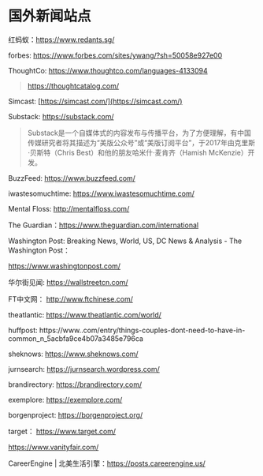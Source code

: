 # 国外新闻站点

红蚂蚁：https://www.redants.sg/

forbes: https://www.forbes.com/sites/ywang/?sh=50058e927e00

ThoughtCo: https://www.thoughtco.com/languages-4133094

> https://thoughtcatalog.com/

Simcast: [https://simcast.com/](https://simcast.com/)

Substack: https://substack.com/

> Substack是一个自媒体式的内容发布与传播平台，为了方便理解，有中国传媒研究者将其描述为“美版公众号”或“美版订阅平台”，于2017年由克里斯·贝斯特（Chris Best）和他的朋友哈米什·麦肯齐（Hamish McKenzie）开发。

BuzzFeed: https://www.buzzfeed.com/

iwastesomuchtime: https://www.iwastesomuchtime.com/

Mental Floss: http://mentalfloss.com/

The Guardian：https://www.theguardian.com/international

Washington Post: Breaking News, World, US, DC News & Analysis - The Washington Post：

https://www.washingtonpost.com/

华尔街见闻: https://wallstreetcn.com/

FT中文网： http://www.ftchinese.com/

theatlantic: https://www.theatlantic.com/world/

huffpost: https://www..com/entry/things-couples-dont-need-to-have-in-common_n_5acbfa9ce4b07a3485e796ca

sheknows: https://www.sheknows.com/

jurnsearch: https://jurnsearch.wordpress.com/

brandirectory: https://brandirectory.com/

exemplore: https://exemplore.com/

borgenproject: https://borgenproject.org/

target： https://www.target.com/

https://www.vanityfair.com/

CareerEngine | 北美生活引擎：https://posts.careerengine.us/